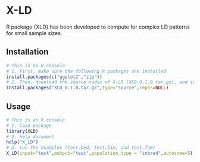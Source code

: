 # X-LD
R package {XLD} has been developed to compute for complex LD patterns for small sample sizes.

## Installation

```r
# This is an R console
# 1. First, make sure the following R packages are installed
install.packages(c("ggplot2","zip"))
# 2. Then, download the source codes of X-LD (XLD_0.1.0.tar.gz), and install it.
install.packages("XLD_0.1.0.tar.gz",type="source",repos=NULL)
```

## Usage
```r
# This is an R console
# 1. load package
library(XLD)
# 2. help document 
help("X_LD")
# 3. run the examples (test.bed, test.bim, and test.fam)
X_LD(input="test",output="test",population_type = "inbred",autosome=5)
```

